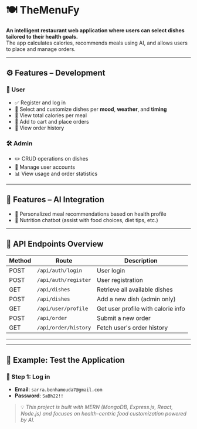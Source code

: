 # 🍽️ TheMenuFy

**An intelligent restaurant web application where users can select dishes tailored to their health goals.**  
The app calculates calories, recommends meals using AI, and allows users to place and manage orders.

---

## ⚙️ Features – Development

### 👤 User
- ✅ Register and log in  
- 🧠 Select and customize dishes per **mood**, **weather**, and **timing**  
- 🔢 View total calories per meal  
- 🛒 Add to cart and place orders  
- 📜 View order history  

### 🛠️ Admin
- ✏️ CRUD operations on dishes  
- 👥 Manage user accounts  
- 📊 View usage and order statistics  

---

## 🧠 Features – AI Integration
- 🧬 Personalized meal recommendations based on health profile  
- 💬 Nutrition chatbot (assist with food choices, diet tips, etc.)

---

## 📡 API Endpoints Overview

| Method | Route                | Description                        |
|--------|----------------------|------------------------------------|
| POST   | `/api/auth/login`    | User login                         |
| POST   | `/api/auth/register` | User registration                  |
| GET    | `/api/dishes`        | Retrieve all available dishes      |
| POST   | `/api/dishes`        | Add a new dish (admin only)        |
| GET    | `/api/user/profile`  | Get user profile with calorie info |
| POST   | `/api/order`         | Submit a new order                 |
| GET    | `/api/order/history` | Fetch user's order history         |

---
---

## 🧪 Example: Test the Application

### 🔐 Step 1: Log in
- **Email**: `sarra.benhamouda7@gmail.com`  
- **Password**: `SaBh22!!`



> 💡 *This project is built with MERN (MongoDB, Express.js, React, Node.js) and focuses on health-centric food customization powered by AI.*
